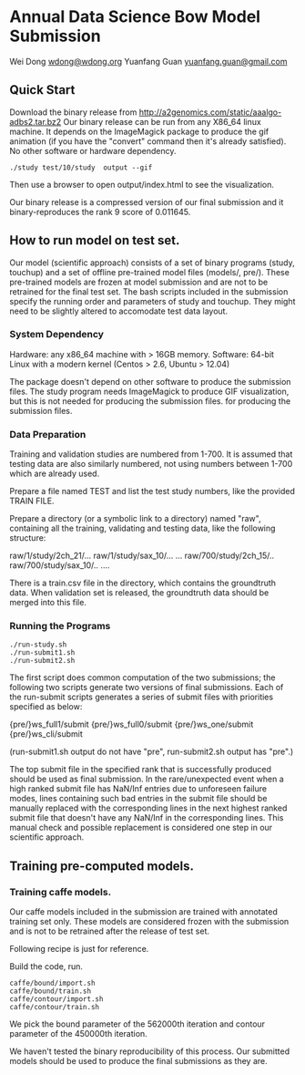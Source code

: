 # Annual Data Science Bow Model Submission

Wei Dong	wdong@wdong.org
Yuanfang Guan	yuanfang.guan@gmail.com

## Quick Start

Download the binary release from
http://a2genomics.com/static/aaalgo-adbs2.tar.bz2
Our binary release can be run from any X86_64 linux
machine.  It depends on the ImageMagick package
to produce the gif animation (if you have the "convert"
command then it's already satisfied).  No other software
or hardware dependency.

```
./study test/10/study  output --gif
```

Then use a browser to open output/index.html to see the
visualization. 

Our binary release is a compressed version of our
final submission and it binary-reproduces the rank 9
score of 0.011645.

## How to run model on test set.

Our model (scientific approach) consists of a set of binary programs (study,
touchup) and a set of offline pre-trained model files (models/, pre/).  These
pre-trained models are frozen at model submission and are not
to be retrained for the final test set.  The bash scripts included in the
submission specify the running order and parameters of study and touchup.
They might need to be slightly altered to accomodate test data layout.

### System Dependency

Hardware: any x86_64 machine with > 16GB memory.
Software: 64-bit Linux with a modern kernel (Centos > 2.6, Ubuntu > 12.04)

The package doesn't depend on other software to produce the submission
files.  The study program needs ImageMagick to produce GIF visualization, but
this is not needed for producing the submission files.
for producing the submission files.

### Data Preparation

Training and validation studies are numbered from 1-700.
It is assumed that testing data are also similarly numbered, not using
numbers between 1-700 which are already used.

Prepare a file named TEST and list the test study numbers, like the
provided TRAIN FILE.

Prepare a directory (or a symbolic link to a directory) named "raw",
containing all the training, validating and testing data, like the
following structure:

raw/1/study/2ch_21/...
raw/1/study/sax_10/...
...
raw/700/study/2ch_15/..
raw/700/study/sax_10/..
....

There is a train.csv file in the directory, which contains the
groundtruth data.  When validation set is released, the groundtruth
data should be merged into this file.

### Running the Programs

```
./run-study.sh
./run-submit1.sh
./run-submit2.sh
```

The first script does common computation of the two submissions;
the following two scripts generate two versions of final submissions.
Each of the run-submit scripts generates a series of submit files
with priorities specified as below:

{pre/}ws_full1/submit
{pre/}ws_full0/submit
{pre/}ws_one/submit
{pre/}ws_cli/submit

(run-submit1.sh output do not have "pre", run-submit2.sh output has "pre".)

The top submit file in the specified rank that is successfully
produced should be used as final submission.  In the rare/unexpected event when
a high ranked submit file has NaN/Inf entries due to unforeseen failure modes,
 lines containing such bad entries in the submit file should be manually replaced
with the corresponding lines in the next highest ranked submit file that doesn't
have any NaN/Inf in the corresponding lines.
This manual check and possible replacement is considered one
step in our scientific approach.

## Training pre-computed models.

### Training caffe models.

Our caffe models included in the submission are trained with
annotated training set only.  These models are considered frozen
with the submission and is not to be retrained after the release
of test set.

Following recipe is just for reference.

Build the code, run.
```
caffe/bound/import.sh
caffe/bound/train.sh
caffe/contour/import.sh
caffe/contour/train.sh
```
We pick the bound parameter of the 562000th iteration
and contour parameter of the 450000th iteration.

We haven't tested the binary reproducibility of this process.
Our submitted models should be used to produce the final submissions
as they are.
